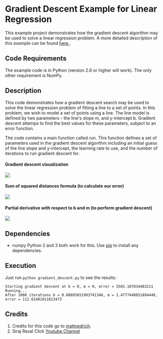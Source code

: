 # Gradient Descent Example for Linear Regression

This example project demonstrates how the gradient descent algorithm may be used to solve a linear regression problem. A more detailed description of this example can be found <a href="https://spin.atomicobject.com/2014/06/24/gradient-descent-linear-regression/">here </a>.

## Code Requirements

The example code is in Python (version 2.6 or higher will work). The only other requirement is NumPy.

## Description

This code demonstrates how a gradient descent search may be used to solve the linear regression problem of fitting a line to a set of points. In this problem, we wish to model a set of points using a line. The line model is defined by two parameters - the line's slope m, and y-intercept b. Gradient descent attemps to find the best values for these parameters, subject to an error function.

The code contains a main function called run. This function defines a set of parameters used in the gradient descent algorithm including an initial guess of the line slope and y-intercept, the learning rate to use, and the number of iterations to run gradient descent for.


#### Gradient descent visualization
<img src="https://raw.githubusercontent.com/mattnedrich/GradientDescentExample/master/gradient_descent_example.gif" width="fit" height="fit" />

#### Sum of squared distances formula (to calculate our error)
<img src = "https://spin.atomicobject.com/wp-content/uploads/linear_regression_error1.png"/>

#### Partial derivative with respect to b and m (to perform gradient descent)
<img src = "https://spin.atomicobject.com/wp-content/uploads/linear_regression_gradient1.png" />

## Dependencies
* numpy
Python 2 and 3 both work for this. Use [pip](https://pip.pypa.io/en/stable/) to install any dependencies.

## Execution

Just run ``python gradient_descent.py`` to see the results:

   ```
Starting gradient descent at b = 0, m = 0, error = 5565.107834483211
Running...
After 1000 iterations b = 0.08893651993741346, m = 1.4777440851894448, error = 112.61481011613473
   ```

## Credits

1. Credits for this code go to [mattnedrich](https://github.com/mattnedrich).
2. Siraj Raval Click <a href="https://www.youtube.com/watch?v=XdM6ER7zTLk">Youtube Channel
</a>

